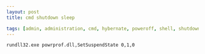 ```yaml
---
layout: post
title: cmd shutdown sleep

tags: [admin, administration, cmd, hybernate, poweroff, shell, shutdown, sleep, suspend]
---
```


```sh
rundll32.exe powrprof.dll,SetSuspendState 0,1,0
```
